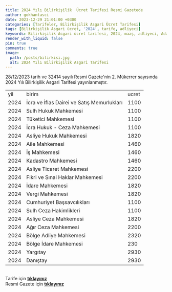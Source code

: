 ```yaml
---
title: 2024 Yılı Bilirkişilik  Ücret Tarifesi Resmi Gazetede
author: gokhantasci
date: 2023-12-29 21:01:00 +0300
categories: [Tarifeler, Bilirkişilik Asgari Ücret Tarifesi]
tags: [Bilirkişilik Asgari ücret, '2024', tarife, adliyeci]
keywords: Bilirkişilik Asgari ücret tarifesi, 2024, maaş, adliyeci, Adalet Bakanlığı
render_with_liquid: false
pin: true
comments: true
image:
  path: /posts/bilirkisi.jpg
  alt: 2024 Yılı Bilirkişilik Asgari Tarifesi
---
```


28/12/2023 tarih ve 32414 sayılı Resmi Gazete'nin 2. Mükerrer sayısında 2024 Yılı Bilirkişilik Asgari Tarifesi yayınlanmıştır.

<table>
    <tr>
        <td>yil</td>
        <td>birim</td>
        <td>ucret</td>
    </tr>
    <tr>
        <td>2024</td>
        <td>İcra ve İflas Dairei ve Satış Memurlukları</td>
        <td>1100</td>
    </tr>
    <tr>
        <td>2024</td>
        <td>Sulh Hukuk Mahkemesi</td>
        <td>1100</td>
    </tr>
    <tr>
        <td>2024</td>
        <td>Tüketici Mahkemesi</td>
        <td>1100</td>
    </tr>
    <tr>
        <td>2024</td>
        <td>İcra Hukuk - Ceza Mahkemesi</td>
        <td>1100</td>
    </tr>
    <tr>
        <td>2024</td>
        <td>Asliye Hukuk Mahkemesi</td>
        <td>1820</td>
    </tr>
    <tr>
        <td>2024</td>
        <td>Aile Mahkemesi</td>
        <td>1460</td>
    </tr>
    <tr>
        <td>2024</td>
        <td>İş Mahkemesi</td>
        <td>1460</td>
    </tr>
    <tr>
        <td>2024</td>
        <td>Kadastro Mahkemesi</td>
        <td>1460</td>
    </tr>
    <tr>
        <td>2024</td>
        <td>Asliye Ticaret Mahkemesi</td>
        <td>2200</td>
    </tr>
    <tr>
        <td>2024</td>
        <td>Fikri ve Sınai Haklar Mahkemesi</td>
        <td>2200</td>
    </tr>
    <tr>
        <td>2024</td>
        <td>İdare Mahkemesi</td>
        <td>1820</td>
    </tr>
    <tr>
        <td>2024</td>
        <td>Vergi Mahkemesi</td>
        <td>1820</td>
    </tr>
    <tr>
        <td>2024</td>
        <td>Cumhuriyet Başsavcılıkları</td>
        <td>1100</td>
    </tr>
    <tr>
        <td>2024</td>
        <td>Sulh Ceza Hakimlikleri</td>
        <td>1100</td>
    </tr>
    <tr>
        <td>2024</td>
        <td>Asliye Ceza Mahkemesi</td>
        <td>1820</td>
    </tr>
    <tr>
        <td>2024</td>
        <td>Ağır Ceza Mahkemesi</td>
        <td>2200</td>
    </tr>
    <tr>
        <td>2024</td>
        <td>Bölge Adliye Mahkemesi</td>
        <td>2320</td>
    </tr>
    <tr>
        <td>2024</td>
        <td>Bölge İdare Mahkemesi</td>
        <td>230</td>
    </tr>
    <tr>
        <td>2024</td>
        <td>Yargıtay</td>
        <td>2930</td>
    </tr>
    <tr>
        <td>2024</td>
        <td>Danıştay</td>
        <td>2930</td>
    </tr>
</table>

<br>Tarife için [**tıklayınız**](https://adliyeci.com.tr/bilirkisiucret/)
<br>Resmi Gazete için [**tıklayınız**](https://www.resmigazete.gov.tr/eskiler/2023/12/20231229M2-13.pdf) 

